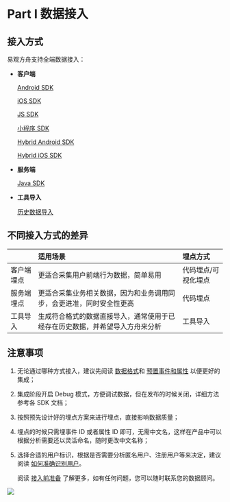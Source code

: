 # Part I 数据接入

## 接入方式

易观方舟支持全端数据接入：

* **客户端**

  [Android SDK](sdk/sdk-android.md)

  [iOS SDK](sdk/sdk-ios.md)

  [JS SDK](sdk/sdk-js.md)

  [小程序 SDK](sdk/sdk-wx.md)

  [Hybrid Android SDK](sdk/sdk-hybrid-android.md)

  [Hybrid iOS SDK](sdk/sdk-hybrid-ios.md)

* **服务端**

  [Java SDK](sdk/sdk-java.md)

* **工具导入**

  [历史数据导入](tool-import.md)

## 不同接入方式的差异

|  | 适用场景 | 埋点方式 |
| :--- | :--- | :--- |
| 客户端埋点 | 更适合采集用户前端行为数据，简单易用 | 代码埋点/可视化埋点 |
| 服务端埋点 | 更适合采集业务相关数据，因为和业务调用同步，会更进准，同时安全性更高 | 代码埋点 |
| 工具导入 | 生成符合格式的数据直接导入，通常使用于已经存在历史数据，并希望导入方舟来分析 | 工具导入 |

## 注意事项

1. 无论通过哪种方式接入，建议先阅读 [数据格式](integration-prepare/integration-data-type.md)和 [预置事件和属性](integration-prepare/integration-default-data.md) 以便更好的集成；
2. 集成阶段开启 Debug 模式，方便调试数据，但在发布的时候关闭，详细方法参考各 SDK 文档；
3. 按照预先设计好的埋点方案来进行埋点，直接影响数据质量；
4. 埋点的时候只需埋事件 ID 或者属性 ID 即可，无需中文名，这样在产品中可以根据分析需要还以灵活命名，随时更改中文名称；
5. 选择合适的用户标识，根据是否需要分析匿名用户、注册用户等来决定，建议阅读 [如何准确识别用户](https://github.com/larryisthere/ark-docs/tree/03211ca894b85a2ac80a6540af9a600714d71d2c/integration-user-identify.md)。

   阅读 [接入前准备](integration-prepare/) 了解更多，如有任何问题，您可以随时联系您的数据顾问。

[![ ](https://imguserradar.analysys.cn/fangzhou/img/2019/01/201901151711159657.jpeg)](https://ark.analysys.cn/view/sign/signup.html?campaign_id=2111486795&utm_campaign=文档注册&utm_medium=自媒体&utm_source=文档&utm_content=&utm_term=)

